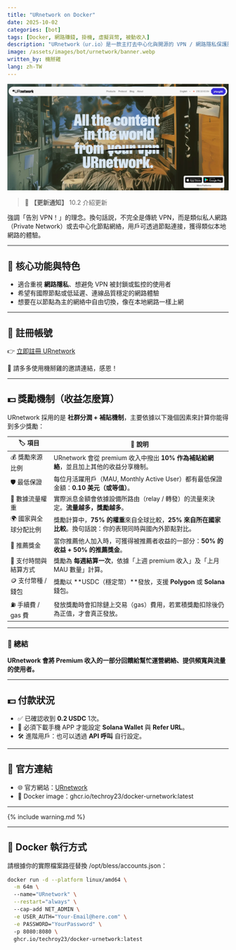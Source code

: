 ```yaml
---
title: "URnetwork on Docker"
date: 2025-10-02
categories: [bot]
tags: [Docker, 網路賺錢, 掛機, 虛擬貨幣, 被動收入]
description: "URnetwork（ur.io）是一款主打去中心化與開源的 VPN / 網路隱私保護服務，致力於讓使用者與節點比率低、連線品質高，打造如本地網路體驗。"
image: /assets/images/bot/urnetwork/banner.webp
written_by: 機掰雞
lang: zh-TW
---
```


![URnetwork 封面圖](/assets/images/bot/urnetwork/banner.webp)
> 📢 **【更新通知】**
> 10.2 介紹更新

強調「告別 VPN！」的理念。換句話説，不完全是傳統 VPN，而是類似私人網路（Private Network）或去中心化節點網絡，用戶可透過節點連接，獲得類似本地網路的體驗。

---

## 🧠 核心功能與特色

- 適合重視 **網路隱私**、想避免 VPN 被封鎖或監控的使用者
- 希望有國際節點或低延遲、連線品質穩定的網路體驗
- 想要在以節點為主的網絡中自由切換，像在本地網路一樣上網

---

## 📝 註冊帳號

👉 [立即註冊 URnetwork](https://ur.io/c?bonus=2AV5EX)

🎉 請多多使用機掰雞的邀請連結，感恩！

---
## 💵 獎勵機制（收益怎麼算）

URnetwork 採用的是 **社群分潤 + 補貼機制**，主要依據以下幾個因素來計算你能得到多少獎勵：

| 🏷️ 項目 | 📌 說明 |
|---------|--------|
| 💰 獎勵來源比例 | URnetwork 會從 premium 收入中撥出 **10% 作為補貼給網絡**，並且加上其他的收益分享機制。 |
| 🛡️ 最低保證 | 每位月活躍用戶（MAU, Monthly Active User）都有最低保證金額：**0.10 美元（或等值）**。 |
| 📡 數據流量權重 | 實際派息金額會依據設備所路由（relay / 轉發）的流量來決定。**流量越多，獎勵越多**。 |
| 🌍 國家與全球分配比例 | 獎勵計算中，**75% 的權重**來自全球比較，**25% 來自所在國家比較**。換句話說：你的表現同時與國內外節點對比。 |
| 👥 推薦獎金 | 當你推薦他人加入時，可獲得被推薦者收益的一部分：**50% 的收益 + 50% 的推薦獎金**。 |
| 📆 支付時間與結算方式 | 獎勵為 **每週結算一次**，依據「上週 premium 收入」及「上月 MAU 數量」計算。 |
| 🪙 支付幣種 / 錢包 | 獎勵以 **USDC（穩定幣）**發放，支援 **Polygon** 或 **Solana** 錢包。 |
| ⛽ 手續費 / gas 費 | 發放獎勵時會扣除鏈上交易（gas）費用，若累積獎勵扣除後仍為正值，才會真正發放。 |

---

### 📌 總結
**URnetwork 會將 Premium 收入的一部分回饋給幫忙運營網絡、提供頻寬與流量的使用者。**

---

## 💵 付款狀況
- ✅ 已確認收到 **0.2 USDC** 1次。
- 📱 必須下載手機 APP 才能設定 **Solana Wallet** 與 **Refer URL**。
- 🛠️ 進階用戶：也可以透過 **API 呼叫** 自行設定。
---

## 🔗 官方連結

- 🌐 官方網站：[URnetwork](https://ur.io/)
- 🐳 Docker image：ghcr.io/techroy23/docker-urnetwork:latest  

---

{% include warning.md %}

---

## 🐳 Docker 執行方式
請根據你的實際檔案路徑替換 /opt/bless/accounts.json：

```bash
docker run -d --platform linux/amd64 \
  -m 64m \ 
  --name="URnetwork" \
  --restart="always" \  
  --cap-add NET_ADMIN \
  -e USER_AUTH="Your-Email@here.com" \
  -e PASSWORD="YourPassword" \    
  -p 8080:8080 \
  ghcr.io/techroy23/docker-urnetwork:latest  
```
